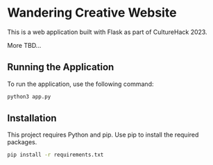 # Wandering Creative Website

This is a web application built with Flask as part of CultureHack 2023.

More TBD...

## Running the Application

To run the application, use the following command:

```bash
python3 app.py
```

## Installation

This project requires Python and pip. Use pip to install the required packages.

```bash
pip install -r requirements.txt
```